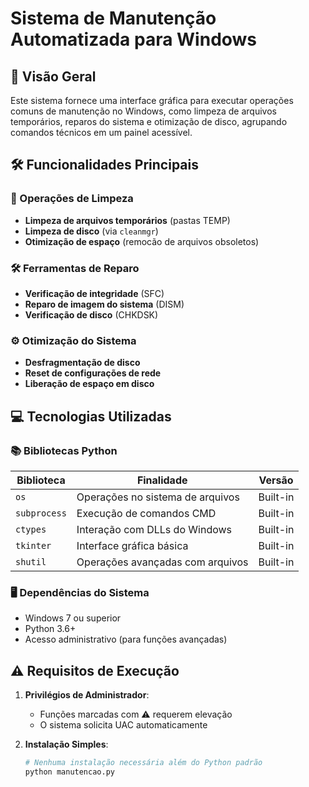 # Sistema de Manutenção Automatizada para Windows

## 📌 Visão Geral
Este sistema fornece uma interface gráfica para executar operações comuns de manutenção no Windows, como limpeza de arquivos temporários, reparos do sistema e otimização de disco, agrupando comandos técnicos em um painel acessível.

## 🛠️ Funcionalidades Principais

### 🔄 Operações de Limpeza
- **Limpeza de arquivos temporários** (pastas TEMP)
- **Limpeza de disco** (via `cleanmgr`)
- **Otimização de espaço** (remocão de arquivos obsoletos)

### 🛠️ Ferramentas de Reparo
- **Verificação de integridade** (SFC)
- **Reparo de imagem do sistema** (DISM)
- **Verificação de disco** (CHKDSK)

### ⚙️ Otimização do Sistema
- **Desfragmentação de disco**
- **Reset de configurações de rede**
- **Liberação de espaço em disco**

## 💻 Tecnologias Utilizadas

### 📚 Bibliotecas Python
| Biblioteca | Finalidade | Versão |
|------------|------------|--------|
| `os` | Operações no sistema de arquivos | Built-in |
| `subprocess` | Execução de comandos CMD | Built-in |
| `ctypes` | Interação com DLLs do Windows | Built-in |
| `tkinter` | Interface gráfica básica | Built-in |
| `shutil` | Operações avançadas com arquivos | Built-in |

### 🖥️ Dependências do Sistema
- Windows 7 ou superior
- Python 3.6+
- Acesso administrativo (para funções avançadas)

## ⚠️ Requisitos de Execução

1. **Privilégios de Administrador**:
   - Funções marcadas com ⚠️ requerem elevação
   - O sistema solicita UAC automaticamente

2. **Instalação Simples**:
   ```bash
   # Nenhuma instalação necessária além do Python padrão
   python manutencao.py
